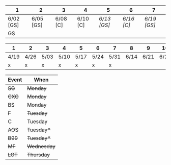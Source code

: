 
| 1 | 2 | 3 | 4 | 5 | 6 | 7 |
|---|---|---|---|---|---|---|
| 6/02 [GS] | 6/05 [GS] | 6/08 [C] | 6/10 [C] | *6/13 [GS]* | *6/16 [C]* | *6/19 [GS]* | 
| GS | | | | | | |

| 1 | 2 | 3 | 4 | 5 | 6 | 7 | 8 | 9 | 10 | 11 | 12 | 13 |
|---|---|---|---|---|---|---|---|---|---|---|---|---|
| 4/19 | 4/26 | 5/03 | 5/10 | 5/17 | 5/24 | 5/31 | 6/14 | 6/21 | 6/28 | 7/05 | 7/12 | 7/19 |
| x | x | x | x | x | x | x |  |  |  |  |  |  |

| Event | When      |
|-------|-----------|
| ~~SG~~ | ~~Monday~~ | 
| ~~CXG~~ | ~~Monday~~ | 
| ~~BS~~ | ~~Monday~~ | 
| ~~F~~ | ~~Tuesday~~ | 
| C     | Tuesday | 
| ~~AOS~~ | ~~Tuesday*~~ | 
| ~~B99~~ | ~~Tuesday*~~ | 
| ~~MF~~ | ~~Wednesday~~ | 
| ~~LOT~~ | ~~Thursday~~ | 
